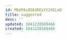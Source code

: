 ```yaml
---
id: MbUPAs85E4RExYt29ILxD
title: suggested
desc: ''
updated: 1641228580466
created: 1641228580466
---
```




